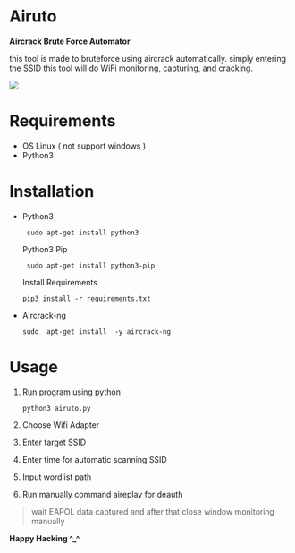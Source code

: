 # Airuto
**Aircrack Brute Force Automator**
  
this tool is made to bruteforce using aircrack automatically. simply entering the SSID this tool will do WiFi monitoring, capturing, and cracking.

![](https://github.com/Your_Repository_Name/Your_GIF_Name.gif)

# Requirements
- OS Linux ( not support windows )
- Python3

# Installation
- Python3

   ` sudo apt-get install python3`
   
   Python3 Pip
   
    ` sudo apt-get install python3-pip`
	
	Install Requirements

	`pip3 install -r requirements.txt`
- Aircrack-ng

   `sudo  apt-get install  -y aircrack-ng`
# Usage
1. Run program using python

	`python3 airuto.py`
2. Choose Wifi Adapter
3. Enter target SSID
4. Enter time for automatic scanning SSID
5. Input wordlist path
6. Run manually command aireplay for deauth

> wait EAPOL data captured and after that close window monitoring manually

**Happy Hacking ^_^**
